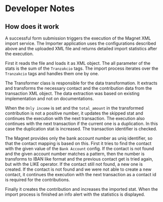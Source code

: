 # Developer Notes

## How does it work

A successful form submission triggers the execution of the Magnet XML import service.
The Importer application uses the configurations described above and the uploaded XML file and returns detailed import statistics after the execution.

First it reads the file and loads it as XML object.
The all parameter of the stats is the sum of the `Tranzakcio` tags.
The import process iterates over the `Tranzakcio` tags and handles them one by one.

The Transformer class is responsible for the data transformation.
It extracts and transforms the necessary contact and the contribution data from the transaction XML object.
The data extraction was based on existing implementation and not on documentations.

When the `Only income` is set and the `total_amount` in the transformed contribution is not a positive number, it updates the skipped stat and continues the execution with the next transaction.
The execution also continues with the next transaction if the current one is a duplication. In this case the duplication stat is increased.
The transaction identifier is checked.

The Magnet provides only the bank account number as uniq identifier, so that the contact mapping is based on this.
First it tries to find the contact with the given value of the `Bank Account` config.
If the contact is not found and the given account number matches a pattern, then the number is transforms to IBAN like format and the previous contact get is tried again, but with the LIKE operator.
If the contact still not found, a new one is created.
If the contact is not found and we were not able to create a new contact, it continues the execution with the next transaction as a contact id is required for the contributions.

Finally it creates the contribution and increases the imported stat.
When the import process is finished an info alert with the statistics is displayed.
